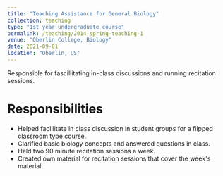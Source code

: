 ```yaml
---
title: "Teaching Assistance for General Biology"
collection: teaching
type: "1st year undergraduate course"
permalink: /teaching/2014-spring-teaching-1
venue: "Oberlin College, Biology"
date: 2021-09-01
location: "Oberlin, US"
---
```


Responsible for fascillitating in-class discussions and running recitation sessions. 

Responsibilities
======
- Helped facillitate in class discussion in student groups for a flipped classroom type course.
- Clarified basic biology concepts and answered questions in class.
- Held two 90 minute recitation sessions a week.
- Created own material for recitation sessions that cover the week's material. 
